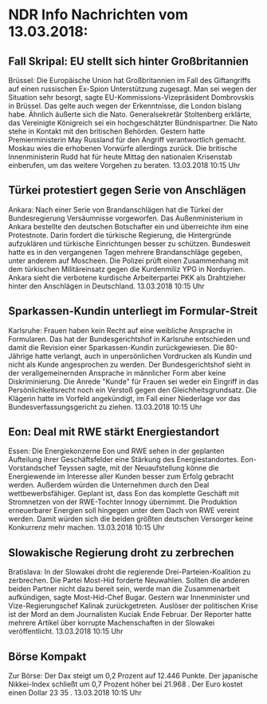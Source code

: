 # NDR Info Nachrichten vom 13.03.2018:


## Fall Skripal: EU stellt sich hinter Großbritannien
Brüssel:      Die Europäische Union hat Großbritannien im Fall des Giftangriffs auf einen russischen Ex-Spion Unterstützung zugesagt. Man sei wegen der Situation sehr besorgt, sagte EU-Kommissions-Vizepräsident Dombrovskis in Brüssel. Das gelte auch wegen der Erkenntnisse, die London bislang habe. Ähnlich äußerte sich die Nato. Generalsekretär Stoltenberg erklärte, das Vereinigte Königreich sei ein hochgeschätzter Bündnispartner. Die Nato stehe in Kontakt mit den britischen Behörden. Gestern hatte Premierministerin May Russland für den Angriff verantwortlich gemacht. Moskau wies die erhobenen Vorwürfe allerdings zurück. Die britische Innenministerin Rudd hat für heute Mittag den nationalen Krisenstab einberufen, um das weitere Vorgehen zu beraten. 13.03.2018 10:15 Uhr 

## Türkei protestiert gegen Serie von Anschlägen
Ankara: Nach einer Serie von Brandanschlägen hat die Türkei der Bundesregierung Versäumnisse vorgeworfen. Das Außenministerium in Ankara bestellte den deutschen Botschafter ein und überreichte ihm eine Protestnote. Darin fordert die türkische Regierung, die Hintergründe aufzuklären und türkische Einrichtungen besser zu schützen. Bundesweit hatte es in den vergangenen Tagen mehrere Brandanschläge gegeben, unter anderem auf Moscheen. Die Polizei prüft einen Zusammenhang mit dem türkischen Militäreinsatz gegen die Kurdenmiliz YPG in Nordsyrien. Ankara sieht die verbotene kurdische Arbeiterpartei PKK als Drahtzieher hinter den Anschlägen in Deutschland. 13.03.2018 10:15 Uhr 

## Sparkassen-Kundin unterliegt im Formular-Streit
Karlsruhe: Frauen haben kein Recht auf eine weibliche Ansprache in Formularen. Das hat der Bundesgerichtshof in Karlsruhe entschieden und damit die Revision einer Sparkassen-Kundin zurückgewiesen. Die 80-Jährige hatte verlangt, auch in unpersönlichen Vordrucken als Kundin und nicht als Kunde angesprochen zu werden. Der Bundesgerichtshof sieht in der verallgemeinernden Ansprache in männlicher Form aber keine Diskriminierung. Die Anrede "Kunde" für Frauen sei weder ein Eingriff in das Persönlichkeitsrecht noch ein Verstoß gegen den Gleichheitsgrundsatz. Die Klägerin hatte im Vorfeld angekündigt, im Fall einer Niederlage vor das Bundesverfassungsgericht zu ziehen. 13.03.2018 10:15 Uhr 

## Eon: Deal mit RWE stärkt Energiestandort
Essen:	Die Energiekonzerne Eon und RWE sehen in der geplanten Aufteilung ihrer Geschäftsfelder eine Stärkung des Energiestandortes. Eon-Vorstandschef Teyssen sagte, mit der Neuaufstellung könne die Energiewende im Interesse aller Kunden besser zum Erfolg gebracht werden. Außerdem würden die Unternehmen durch den Deal wettbewerbsfähiger. Geplant ist, dass Eon das komplette Geschäft mit Stromnetzen von der RWE-Tochter Innogy übernimmt. Die Produktion erneuerbarer Energien soll hingegen unter dem Dach von RWE vereint werden. Damit würden sich die beiden größten deutschen Versorger keine Konkurrenz mehr machen. 13.03.2018 10:15 Uhr 

## Slowakische Regierung droht zu zerbrechen
Bratislava: In der Slowakei droht die regierende Drei-Parteien-Koalition zu zerbrechen. Die Partei Most-Hid forderte Neuwahlen. Sollten die anderen beiden Partner nicht dazu bereit sein, werde man die Zusammenarbeit aufkündigen, sagte Most-Hid-Chef Bugar. Gestern war Innenminister und Vize-Regierungschef Kalinak zurückgetreten. Auslöser der politischen Krise ist der Mord an dem Journalisten Kuciak Ende Februar. Der Reporter hatte mehrere Artikel über korrupte Machenschaften in der Slowakei veröffentlicht. 13.03.2018 10:15 Uhr 

## Börse Kompakt
Zur Börse: Der Dax steigt um  0,2  Prozent auf  12.446 Punkte. Der japanische Nikkei-Index schließt um  0,7  Prozent höher bei  21.968 . Der Euro kostet einen Dollar  23 35 . 13.03.2018 10:15 Uhr 
